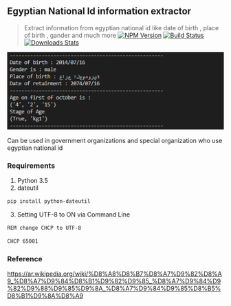 ## Egyptian National Id information extractor
>Extract information from egyptian national id like date of birth , place of birth , gander and much more
[![NPM Version][npm-image]][npm-url]
[![Build Status][travis-image]][travis-url]
[![Downloads Stats][npm-downloads]][npm-url]

![](output.png)

Can be used in government organizations and special organization who use egyptian national id

### Requirements

1. Python 3.5
2. dateutil
```sh
pip install python-dateutil
```
3. Setting UTF-8 to ON via Command Line
```sh
REM change CHCP to UTF-8
```
```sh
CHCP 65001
```

### Reference
https://ar.wikipedia.org/wiki/%D8%A8%D8%B7%D8%A7%D9%82%D8%A9_%D8%A7%D9%84%D8%B1%D9%82%D9%85_%D8%A7%D9%84%D9%82%D9%88%D9%85%D9%8A_%D8%A7%D9%84%D9%85%D8%B5%D8%B1%D9%8A%D8%A9



<!-- Markdown link & img dfn's -->
[npm-image]: https://img.shields.io/npm/v/datadog-metrics.svg?style=flat-square
[npm-url]: https://npmjs.org/package/datadog-metrics
[npm-downloads]: https://img.shields.io/npm/dm/datadog-metrics.svg?style=flat-square
[travis-image]: https://img.shields.io/travis/dbader/node-datadog-metrics/master.svg?style=flat-square
[travis-url]: https://travis-ci.org/dbader/node-datadog-metrics
[wiki]: https://github.com/yourname/yourproject/wiki


